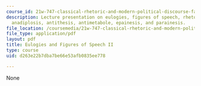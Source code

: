 ```yaml
---
course_id: 21w-747-classical-rhetoric-and-modern-political-discourse-fall-2009
description: Lecture presentation on eulogies, figures of speech, rhetorical figures,
  anadiplosis, antithesis, antimetabole, epainesis, and parainesis.
file_location: /coursemedia/21w-747-classical-rhetoric-and-modern-political-discourse-fall-2009/d263e22b7dba7be66e53afb0835ee778_MIT21W_747_01F09_lec05.pdf
file_type: application/pdf
layout: pdf
title: Eulogies and Figures of Speech II
type: course
uid: d263e22b7dba7be66e53afb0835ee778

---
```

None